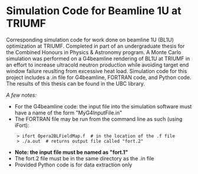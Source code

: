 # Simulation Code for Beamline 1U at TRIUMF
Corresponding simulation code for work done on beamline 1U (BL1U) optimization at TRIUMF. Completed in part of an undergraduate thesis for the Combined Honours in Physics &amp; Astronomy program. A Monte Carlo simulation was performed on a G4beamline rendering of BL1U at TRIUMF in an effort to increase ultracold neutron production while avoiding target end window failure reuslting from excessive heat load. Simulation code for this project includes a .in file for G4beamline, FORTRAN code, and Python code. The results of this thesis can be found in the UBC library.

*A few notes:*
- For the G4beamline code: the input file into the simulation software must have a name of the form "MyG4InputFile.in"
- The FORTRAN file may be run from the command line as such (using iFort):
```
    > ifort Opera2BLFieldMap.f  # in the location of the .f file 
    > ./a.out  # returns output file called "fort.2"
```
  - **Note: the input file must be named as "fort.1"**
  - The fort.2 file must be in the same directory as the .in file
- Provided Python code is for data extraction only
